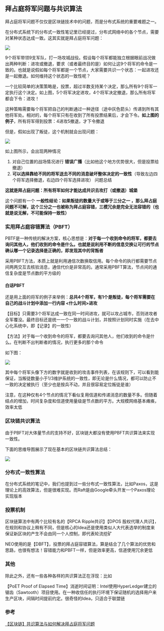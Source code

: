 ## 拜占庭将军问题与共识算法
拜占庭将军问题不仅仅是区块链技术中的问题，而是分布式系统的重要难题之一。

在分布式系统下的分布式一致性笔记里已经提过，分布式网络中的各个节点，需要对某种状态达成一致。这其实就是拜占庭将军问题：

![](image/pbft0.png)

9个将军带领9支军队，打一场攻城战役。假设每个将军都能独立根据眼前战况做出两种判断：进攻或撤退，要求（或者最终目的是）如何让这9个将军的命令是一致的。也就是说假如每个将军都是一个节点，大家需要共识一个状态：一起进攻还是一起撤退。如何维持这个状态的一致性呢？

一个比较简单的决策策略是，投票，超过半数支持某个决定，那么所有9个将军一定执行这个决定。如上图，5个将军决定进攻，4个将军决定撤退，那么所有将军都会下令：进攻！

这种策略需要每个将军把自己的判断通过一种途径（途中灰色箭头）传递到所有其他将军处。相对的，每个将军只有在收到了所有投票结果后，才会下令。**如上图的例子**，所有将军得到投票：4进攻5撤退，才下令撤退

但是，假如出现了叛徒，这个机制就会出现问题：

![](image/pbft1.png)

如上图所示，会出现两种情况

1. 对自己位置的战场情况进行 **错误广播**（比如他这个地方优势很大，但是投票给撤退）
2. **可以选择靠给不同的将军送去不同的消息破坏整体决定的一致性**（导致左边四个将军选择撤退，右边四个将军选择进攻）
问题总结

**这就是拜占庭问题：所有将军如何才能达成共识去攻打（或撤退）城堡**

这个问题有一个 **一般性结论：如果叛徒的数量大于或等于三分之一 ，那么拜占庭问题不可解，这个三分之一也被称为拜占庭容错，三模冗余是完全无法容错的（也就是说无解，不可能保持一致性）**

### 实用拜占庭容错算法（PBFT）
PBTF是一种传统的解决方案，核心思想是：**对于每一个收到命令的将军，都要去询问其他人，他们收到的命令是什么。也就是说利用不断的信息交换让可行的节点确认哪一个记录选择是正确的，即发现其中的背叛者**

采用PBFT方法，本质上就是利用通信次数换取信用。每个命令的执行都需要节点间两两交互去核验消息，通信代价是非常高的。通常采用PBFT算法，节点间的通信复杂度是节点数的平方级的

#### 白话PBFT

还是用上面的将军的例子来举例：**总共4个将军，有1个是叛徒，每个将军需要在自己的战斗计划中添加一行内容 <什么时间>进攻**

【目标】只需要3个将军达成一致在同一时间进攻，就可以攻占城市，否则进攻者全军覆没。最终目标还是统一一个一致的战斗计划，并按照计划同时实施（在去中心化系统中，即【记录】的一致性）

【方法】对于每一个收到命令的将军，都要去询问其他人，他们收到的命令是什么。在判断不出判断者的情况，执行更多的那个命令

如下图：

![](image/pbft2.png)

其中每个将军头像下方的数字就是收到的攻击事件列表，在该规则下，可以看到能保证，当叛徒数量小于1/3维护系统的一致性，即无论是什么情况，都可以防止不一致的决定被执行（至少也是按兵不动，并且很容易定位叛徒是谁）

注意，在这种仅有4个节点的情况下看似复用信道和传递消息的数量不多。但随着结点的增加，时间复杂度和信道使用量级是节点数的平方。大规模网络基本瘫痪，效率太低

### 区块链共识算法
由于PBFT对大体量节点的支持不好，区块链大都没有使用PBFT共识算法来实现一致性。

下面的思维导图展示了现在基本的区块链共识算法总结：

![](image/pbft3.png)

### 分布式一致性算法
在分布式系统的笔记中，我们也提到过一些分布式一致性算法，比如Paxos，这是理论上的高效算法，但是很难实现。而Raft是由Google牵头开发一个Paxos理论实现版本

### 投票机制
区块链算法中有两个比较有名的【RPCA Ripple共识】【DPOS 股权代理人共识】，在规则和协议上稍有不同，但是核心的Idea还是使用类似人大代表选举的制度来保证新区块的产生不会由同一个人控制，即代表轮流挖矿

NEO使用的是【DBFT】，投票的拜占庭容错算法，算是结合了几个算法的优势和思路，也很有想法！容错能力和PBFT一样，但是效率更高，信道使用冗余更低

### 其他
除此之外，还有一些各种各样的共识算法正在浮现：比如

【PoET Proof of Elapsed Time】消逝时间证明：Intel使用HyperLedger建立的锯齿（Sawtooth）项目使用。在一种收信任的执行环境下保证随机的选择用户来生产区块，间隔时间提前约定。很奇怪的Idea，只适合于联盟链

### 参考
[【区块链】共识算法与如何解决拜占庭将军问题](https://charlesliuyx.github.io/2018/03/03/%E3%80%90%E5%8C%BA%E5%9D%97%E9%93%BE%E3%80%91%E5%A6%82%E4%BD%95%E8%A7%A3%E5%86%B3%E6%8B%9C%E5%8D%A0%E5%BA%AD%E5%B0%86%E5%86%9B%E9%97%AE%E9%A2%98/)
